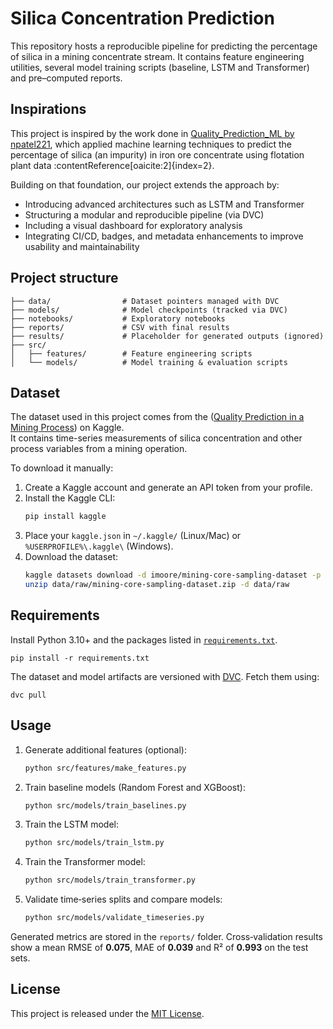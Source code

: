 # Silica Concentration Prediction

This repository hosts a reproducible pipeline for predicting the percentage of silica in a mining concentrate stream. It contains feature engineering utilities, several model training scripts (baseline, LSTM and Transformer) and pre–computed reports.
## Inspirations

This project is inspired by the work done in [Quality_Prediction_ML by npatel221](https://github.com/npatel221/Quality_Prediction_ML), which applied machine learning techniques to predict the percentage of silica (an impurity) in iron ore concentrate using flotation plant data :contentReference[oaicite:2]{index=2}.

Building on that foundation, our project extends the approach by:
- Introducing advanced architectures such as LSTM and Transformer
- Structuring a modular and reproducible pipeline (via DVC)
- Including a visual dashboard for exploratory analysis
- Integrating CI/CD, badges, and metadata enhancements to improve usability and maintainability

## Project structure

```
├── data/                # Dataset pointers managed with DVC
├── models/              # Model checkpoints (tracked via DVC)
├── notebooks/           # Exploratory notebooks
├── reports/             # CSV with final results
├── results/             # Placeholder for generated outputs (ignored)
├── src/
│   ├── features/        # Feature engineering scripts
│   └── models/          # Model training & evaluation scripts
```

## Dataset

The dataset used in this project comes from the ([Quality Prediction in a Mining Process](https://www.kaggle.com/datasets/edumagalhaes/quality-prediction-in-a-mining-process)) on Kaggle.  
It contains time-series measurements of silica concentration and other process variables from a mining operation.

To download it manually:

1. Create a Kaggle account and generate an API token from your profile.  
2. Install the Kaggle CLI:
   ```bash
   pip install kaggle
   ```
3. Place your `kaggle.json` in `~/.kaggle/` (Linux/Mac) or `%USERPROFILE%\.kaggle\` (Windows).  
4. Download the dataset:
   ```bash
   kaggle datasets download -d imoore/mining-core-sampling-dataset -p data/raw
   unzip data/raw/mining-core-sampling-dataset.zip -d data/raw
   ```

## Requirements
Install Python 3.10+ and the packages listed in [`requirements.txt`](requirements.txt).

```
pip install -r requirements.txt
```

The dataset and model artifacts are versioned with [DVC](https://dvc.org/). Fetch them using:

```
dvc pull
```

## Usage
1. Generate additional features (optional):
   ```bash
   python src/features/make_features.py
   ```
2. Train baseline models (Random Forest and XGBoost):
   ```bash
   python src/models/train_baselines.py
   ```
3. Train the LSTM model:
   ```bash
   python src/models/train_lstm.py
   ```
4. Train the Transformer model:
   ```bash
   python src/models/train_transformer.py
   ```
5. Validate time‑series splits and compare models:
   ```bash
   python src/models/validate_timeseries.py
   ```

Generated metrics are stored in the `reports/` folder. Cross‑validation results show a mean RMSE of **0.075**, MAE of **0.039** and R² of **0.993** on the test sets.

## License
This project is released under the [MIT License](LICENSE).
